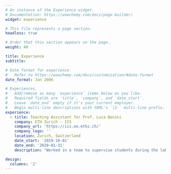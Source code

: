 ```yaml
---
# An instance of the Experience widget.
# Documentation: https://wowchemy.com/docs/page-builder/
widget: experience

# This file represents a page section.
headless: true

# Order that this section appears on the page.
weight: 40

title: Experience
subtitle:

# Date format for experience
#   Refer to https://wowchemy.com/docs/customization/#date-format
date_format: Jan 2006

# Experiences.
#   Add/remove as many `experience` items below as you like.
#   Required fields are `title`, `company`, and `date_start`.
#   Leave `date_end` empty if it's your current employer.
#   Begin multi-line descriptions with YAML's `|2-` multi-line prefix.
experience:       
  - title: Teaching Assistant for Prof. Luca Benini
    company: ETH Zurich - IIS 
    company_url: 'https://iis.ee.ethz.ch/'
    company_logo: ''
    location: Zurich, Switzerland
    date_start: '2019-10-01'
    date_end: '2020-01-31'
    description: "Worked in a team to supervise students during the laboratory sessions of <a href='https://iis-students.ee.ethz.ch/lectures/vlsi-i/'>VLSI I: from Architectures to VLSI Circuits and FPGA</a>."

design:
  columns: '2'
---
```

